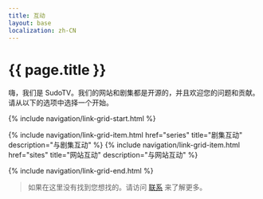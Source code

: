 ```yaml
---
title: 互动
layout: base
localization: zh-CN
---
```


# {{ page.title }}

嗨，我们是 SudoTV。我们的网站和剧集都是开源的，并且欢迎您的问题和贡献。请从以下的选项中选择一个开始。

{% include navigation/link-grid-start.html %}

{% include navigation/link-grid-item.html
    href="series"
    title="剧集互动"
    description="与剧集互动"
%}
{% include navigation/link-grid-item.html
    href="sites"
    title="网站互动"
    description="与网站互动"
%}

{% include navigation/link-grid-end.html %}

> 如果在这里没有找到您想找的。请访问 [联系](https://sudo.tv/contact) 来了解更多。
